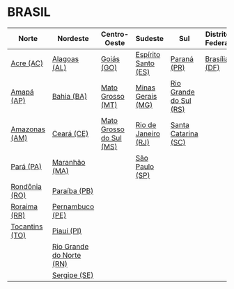 # BRASIL

| Norte                     | Nordeste                  | Centro-Oeste            | Sudeste                 | Sul                     | Distrito Federal         |
|---------------------------|---------------------------|-------------------------|-------------------------|-------------------------|-------------------------|
| [Acre (AC)](link_ac)      | [Alagoas (AL)](link_al)   | [Goiás (GO)](link_go)   | [Espírito Santo (ES)](link_es)| [Paraná (PR)](link_pr)   | [Brasília (DF)](link_df)|
| [Amapá (AP)](link_ap)     | [Bahia (BA)](link_ba)     | [Mato Grosso (MT)](link_mt) | [Minas Gerais (MG)](link_mg)| [Rio Grande do Sul (RS)](link_rs)|                       |
| [Amazonas (AM)](link_am)  | [Ceará (CE)](link_ce)     | [Mato Grosso do Sul (MS)](link_ms)| [Rio de Janeiro (RJ)](link_rj)| [Santa Catarina (SC)](link_sc)|                       |
| [Pará (PA)](link_pa)      | [Maranhão (MA)](link_ma)  |                           | [São Paulo (SP)](link_sp)|                           |                       |
| [Rondônia (RO)](link_ro)  | [Paraíba (PB)](link_pb)   |                           |                         |                           |                       |
| [Roraima (RR)](link_rr)   | [Pernambuco (PE)](link_pe)|                           |                         |                           |                       |
| [Tocantins (TO)](link_to) | [Piauí (PI)](link_pi)     |                           |                         |                           |                       |
|                           | [Rio Grande do Norte (RN)](link_rn)|                     |                         |                           |                       |
|                           | [Sergipe (SE)](link_se)   |                           |                         |                           |                       |
